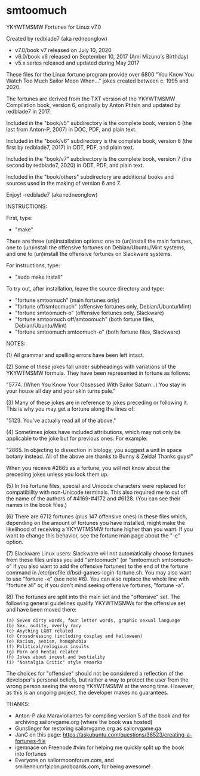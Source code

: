 # smtoomuch

YKYWTMSMW Fortunes for Linux v7.0

Created by redblade7 (aka redneonglow)

* v7.0/book v7 released on July 10, 2020
* v6.0/book v6 released on September 10, 2017 (Ami Mizuno's Birthday)
* v5.x series released and updated during May 2017

These files for the Linux fortune program provide over 6800 "You Know You Watch Too Much Sailor Moon When..." jokes created between c. 1995 and 2020.

The fortunes are derived from the TXT version of the YKYWTMSMW Compilation book, version 6, originally by Anton Ptitsin and updated by redblade7 in 2017.

Included in the "book/v5" subdirectory is the complete book, version 5 (the last from Anton-P, 2007) in DOC, PDF, and plain text.

Included in the "book/v6" subdirectory is the complete book, version 6 (the first by redblade7, 2017) in ODT, PDF, and plain text.

Included in the "book/v7" subdirectory is the complete book, version 7 (the second by redblade7, 2020) in ODT, PDF, and plain text.

Included in the "book/others" subdirectory are additional books and sources used in the making of version 6 and 7.

Enjoy! -redblade7 (aka redneonglow)

INSTRUCTIONS:

First, type:
* "make"

There are three (un)installation options: one to (un)install the main fortunes, one to (un)install the offensive fortunes on Debian/Ubuntu/Mint systems, and one to (un)install the offensive fortunes on Slackware systems.

For instructions, type:

* "sudo make install"

To try out, after installation, leave the source directory and type:

* "fortune smtoomuch" (main fortunes only)
* "fortune off/smtoomuch" (offensive fortunes only, Debian/Ubuntu/Mint)
* "fortune smtoomuch-o" (offensive fortunes only, Slackware)
* "fortune smtoomuch off/smtoomuch" (both fortune files, Debian/Ubuntu/Mint)
* "fortune smtoomuch smtoomuch-o" (both fortune files, Slackware)

NOTES:

(1) All grammar and spelling errors have been left intact.

(2) Some of these jokes fall under subheadings with variations of the YKYWTMSMW formula. They have been represented in fortune as follows: 

"5774.	(When You Know Your Obsessed With Sailor Saturn...) You stay in your house all day and your skin turns pale."

(3) Many of these jokes are in reference to jokes preceding or following it. This is why you may get a fortune along the lines of:

"5123.	You've actually read all of the above."

(4) Sometimes jokes have included attributions, which may not only be applicable to the joke but for previous ones. For example:

"2865.	In objecting to dissection in biology, you suggest a unit in space botany instead. All of the above are thanks to Bunny & Zelda! Thanks guys!"

When you receive #2865 as a fortune, you will not know about the preceding jokes unless you look them up.

(5) In the fortune files, special and Unicode characters were replaced for compatibility with non-Unicode terminals. This also required me to cut off the name of the authors of #4169-#4172 and #6128. (You can see their names in the book files.)

(6) There are 6712 fortunes (plus 147 offensive ones) in these files which, depending on the amount of fortunes you have installed, might make the likelihood of receiving a YKYWTMSMW fortune higher than you want. If you want to change this behavior, see the fortune man page about the "-e" option.

(7) Slackware Linux users: Slackware will not automatically choose fortunes from these files unless you add "smtoomuch" (or "smtoomuch smtoomuch-o" if you also want to add the offensive fortunes) to the end of the fortune command in /etc/profile.d/bsd-games-login-fortune.sh. You may also want to use "fortune -e" (see note #6). You can also replace the whole line with "fortune all" or, if you don't mind seeing offensive fortunes, "fortune -a".

(8) The fortunes are split into the main set and the "offensive" set. The following general guidelines qualify YKYWTMSMWs for the offensive set and have been moved there:

	(a) Seven dirty words, four letter words, graphic sexual language
	(b) Sex, nudity, overly racy
	(c) Anything LGBT related
	(d) Crossdressing (including cosplay and Halloween)
	(e) Racism, sexism, homophobia
	(f) Political/religious insults
	(g) Porn and hentai related
	(h) Jokes about incest and bestiality
	(i) "Nostalgia Critic" style remarks

The choices for "offensive" should not be considered a reflection of the developer's personal beliefs, but rather a way to protect the user from the wrong person seeing the wrong YKYWTMSMW at the wrong time. However, as this is an ongoing project, the developer makes no guarantees.

THANKS:

* Anton-P aka Maraviollantes for compiling version 5 of the book and for archiving sailorvgame.org (where the book was hosted)
* Gunslinger for restoring sailorvgame.org as sailorvgame.ga
* JanC on this page: https://askubuntu.com/questions/36523/creating-a-fortunes-file
* igemnace on Freenode #vim for helping me quickly split up the book into fortunes
* Everyone on sailormoonforum.com, and smillenniumfalcon.proboards.com, for being awesome!
